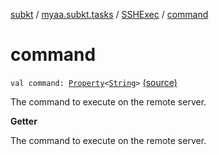 [subkt](../../index.md) / [myaa.subkt.tasks](../index.md) / [SSHExec](index.md) / [command](./command.md)

# command

`val command: `[`Property`](https://docs.gradle.org/current/javadoc/org/gradle/api/provider/Property.html)`<`[`String`](https://kotlinlang.org/api/latest/jvm/stdlib/kotlin/-string/index.html)`>` [(source)](https://github.com/Myaamori/SubKt/blob/master/src/main/kotlin/myaa/subkt/tasks/tasks.kt#L2028)

The command to execute on the remote server.

**Getter**

The command to execute on the remote server.

